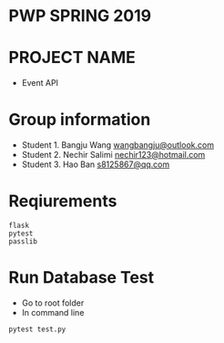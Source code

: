 # PWP SPRING 2019
# PROJECT NAME

- Event API

# Group information
* Student 1. Bangju Wang wangbangju@outlook.com
* Student 2. Nechir Salimi nechir123@hotmail.com
* Student 3. Hao Ban s8125867@qq.com

# Reqiurements
```
flask
pytest
passlib
```

# Run Database Test
* Go to root folder
* In command line
```
pytest test.py
```
